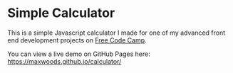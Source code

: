 # Simple Calculator

This is a simple Javascript calculator I made for one of my advanced front end development projects on [Free Code Camp](https://www.freecodecamp.com/maxwoods).

You can view a live demo on GitHub Pages here:
<https://maxwoods.github.io/calculator/>